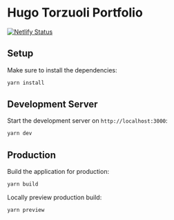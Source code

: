 # Hugo Torzuoli Portfolio

[![Netlify Status](https://api.netlify.com/api/v1/badges/b63b6184-bb1b-40f8-8479-46e1dbd66002/deploy-status)](https://app.netlify.com/sites/zooly/deploys)

## Setup

Make sure to install the dependencies:

```bash
yarn install
```

## Development Server

Start the development server on `http://localhost:3000`:

```bash
yarn dev
```

## Production

Build the application for production:

```bash
yarn build
```

Locally preview production build:

```bash
yarn preview
```
